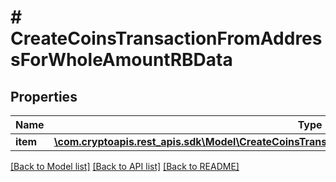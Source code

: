 # # CreateCoinsTransactionFromAddressForWholeAmountRBData

## Properties

Name | Type | Description | Notes
------------ | ------------- | ------------- | -------------
**item** | [**\com.cryptoapis.rest_apis.sdk\Model\CreateCoinsTransactionFromAddressForWholeAmountRBDataItem**](CreateCoinsTransactionFromAddressForWholeAmountRBDataItem.md) |  |

[[Back to Model list]](../../README.md#models) [[Back to API list]](../../README.md#endpoints) [[Back to README]](../../README.md)
